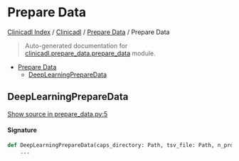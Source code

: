 # Prepare Data

[Clinicadl Index](../../README.md#clinicadl-index) /
[Clinicadl](../index.md#clinicadl) /
[Prepare Data](./index.md#prepare-data) /
Prepare Data

> Auto-generated documentation for [clinicadl.prepare_data.prepare_data](../../../clinicadl/prepare_data/prepare_data.py) module.

- [Prepare Data](#prepare-data)
  - [DeepLearningPrepareData](#deeplearningpreparedata)

## DeepLearningPrepareData

[Show source in prepare_data.py:5](../../../clinicadl/prepare_data/prepare_data.py#L5)

#### Signature

```python
def DeepLearningPrepareData(caps_directory: Path, tsv_file: Path, n_proc, parameters):
    ...
```